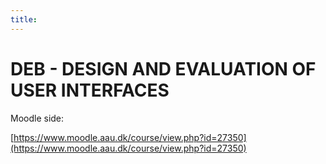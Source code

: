 ```yaml
---
title: 
---
```


# DEB - DESIGN AND EVALUATION OF USER INTERFACES

Moodle side:

[https://www.moodle.aau.dk/course/view.php?id=27350](https://www.moodle.aau.dk/course/view.php?id=27350)

